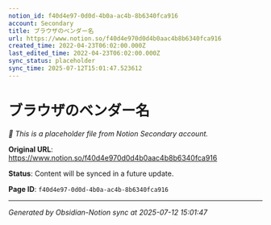 ```yaml
---
notion_id: f40d4e97-0d0d-4b0a-ac4b-8b6340fca916
account: Secondary
title: ブラウザのベンダー名
url: https://www.notion.so/f40d4e970d0d4b0aac4b8b6340fca916
created_time: 2022-04-23T06:02:00.000Z
last_edited_time: 2022-04-23T06:02:00.000Z
sync_status: placeholder
sync_time: 2025-07-12T15:01:47.523612
---
```


# ブラウザのベンダー名

*🔄 This is a placeholder file from Notion Secondary account.*

**Original URL**: https://www.notion.so/f40d4e970d0d4b0aac4b8b6340fca916

**Status**: Content will be synced in a future update.

**Page ID**: `f40d4e97-0d0d-4b0a-ac4b-8b6340fca916`

---

*Generated by Obsidian-Notion sync at 2025-07-12 15:01:47*
